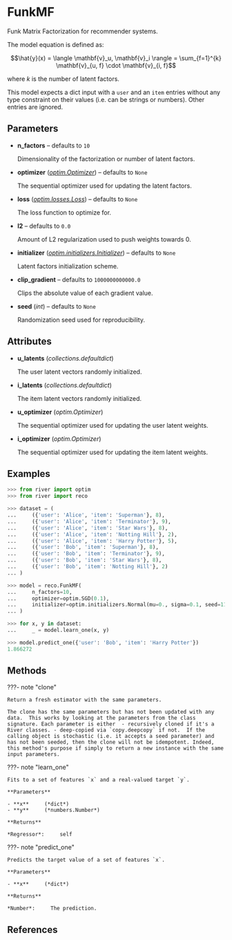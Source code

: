 # FunkMF

Funk Matrix Factorization for recommender systems.

The model equation is defined as: 

$$\hat{y}(x) = \langle \mathbf{v}_u, \mathbf{v}_i \rangle = \sum_{f=1}^{k} \mathbf{v}_{u, f} \cdot \mathbf{v}_{i, f}$$ 

where $k$ is the number of latent factors. 

This model expects a dict input with a `user` and an `item` entries without any type constraint on their values (i.e. can be strings or numbers). Other entries are ignored.

## Parameters

- **n_factors** – defaults to `10`

    Dimensionality of the factorization or number of latent factors.

- **optimizer** (*[optim.Optimizer](../../optim/Optimizer)*) – defaults to `None`

    The sequential optimizer used for updating the latent factors.

- **loss** (*[optim.losses.Loss](../../optim/losses/Loss)*) – defaults to `None`

    The loss function to optimize for.

- **l2** – defaults to `0.0`

    Amount of L2 regularization used to push weights towards 0.

- **initializer** (*[optim.initializers.Initializer](../../optim/initializers/Initializer)*) – defaults to `None`

    Latent factors initialization scheme.

- **clip_gradient** – defaults to `1000000000000.0`

    Clips the absolute value of each gradient value.

- **seed** (*int*) – defaults to `None`

    Randomization seed used for reproducibility.


## Attributes

- **u_latents** (*collections.defaultdict*)

    The user latent vectors randomly initialized.

- **i_latents** (*collections.defaultdict*)

    The item latent vectors randomly initialized.

- **u_optimizer** (*optim.Optimizer*)

    The sequential optimizer used for updating the user latent weights.

- **i_optimizer** (*optim.Optimizer*)

    The sequential optimizer used for updating the item latent weights.


## Examples

```python
>>> from river import optim
>>> from river import reco

>>> dataset = (
...     ({'user': 'Alice', 'item': 'Superman'}, 8),
...     ({'user': 'Alice', 'item': 'Terminator'}, 9),
...     ({'user': 'Alice', 'item': 'Star Wars'}, 8),
...     ({'user': 'Alice', 'item': 'Notting Hill'}, 2),
...     ({'user': 'Alice', 'item': 'Harry Potter'}, 5),
...     ({'user': 'Bob', 'item': 'Superman'}, 8),
...     ({'user': 'Bob', 'item': 'Terminator'}, 9),
...     ({'user': 'Bob', 'item': 'Star Wars'}, 8),
...     ({'user': 'Bob', 'item': 'Notting Hill'}, 2)
... )

>>> model = reco.FunkMF(
...     n_factors=10,
...     optimizer=optim.SGD(0.1),
...     initializer=optim.initializers.Normal(mu=0., sigma=0.1, seed=11),
... )

>>> for x, y in dataset:
...     _ = model.learn_one(x, y)

>>> model.predict_one({'user': 'Bob', 'item': 'Harry Potter'})
1.866272
```

## Methods

???- note "clone"

    Return a fresh estimator with the same parameters.

    The clone has the same parameters but has not been updated with any data.  This works by looking at the parameters from the class signature. Each parameter is either  - recursively cloned if it's a River classes. - deep-copied via `copy.deepcopy` if not.  If the calling object is stochastic (i.e. it accepts a seed parameter) and has not been seeded, then the clone will not be idempotent. Indeed, this method's purpose if simply to return a new instance with the same input parameters.

    
???- note "learn_one"

    Fits to a set of features `x` and a real-valued target `y`.

    **Parameters**

    - **x**     (*dict*)    
    - **y**     (*numbers.Number*)    
    
    **Returns**

    *Regressor*:     self
    
???- note "predict_one"

    Predicts the target value of a set of features `x`.

    **Parameters**

    - **x**     (*dict*)    
    
    **Returns**

    *Number*:     The prediction.
    
## References

[^1]: [Netflix update: Try this at home](https://sifter.org/simon/journal/20061211.html)
[^2]: [Matrix factorization techniques for recommender systems](https://datajobs.com/data-science-repo/Recommender-Systems-[Netflix].pdf)

